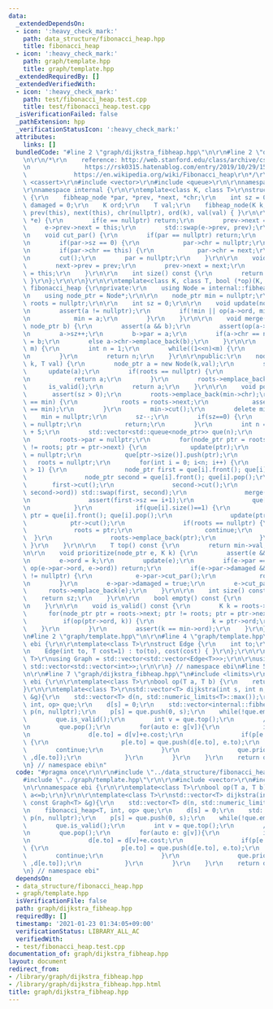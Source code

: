 ```yaml
---
data:
  _extendedDependsOn:
  - icon: ':heavy_check_mark:'
    path: data_structure/fibonacci_heap.hpp
    title: fibonacci_heap
  - icon: ':heavy_check_mark:'
    path: graph/template.hpp
    title: graph/template.hpp
  _extendedRequiredBy: []
  _extendedVerifiedWith:
  - icon: ':heavy_check_mark:'
    path: test/fibonacci_heap.test.cpp
    title: test/fibonacci_heap.test.cpp
  _isVerificationFailed: false
  _pathExtension: hpp
  _verificationStatusIcon: ':heavy_check_mark:'
  attributes:
    links: []
  bundledCode: "#line 2 \"graph/dijkstra_fibheap.hpp\"\n\r\n#line 2 \"data_structure/fibonacci_heap.hpp\"\
    \n\r\n/*\r\n    reference: http://web.stanford.edu/class/archive/cs/cs166/cs166.1186/lectures/09/Slides09.pdf\r\
    \n               https://rsk0315.hatenablog.com/entry/2019/10/29/151823\r\n  \
    \             https://en.wikipedia.org/wiki/Fibonacci_heap\r\n*/\r\n\r\n#include\
    \ <cassert>\r\n#include <vector>\r\n#include <queue>\r\n\r\nnamespace ebi {\r\n\
    \r\nnamespace internal {\r\n\r\ntemplate<class K, class T>\r\nstruct fibheap_node\
    \ {\r\n    fibheap_node *par, *prev, *next, *chr;\r\n    int sz = 0;\r\n    bool\
    \ damaged = 0;\r\n    K ord;\r\n    T val;\r\n    fibheap_node(K k, T val) : par(nullptr),\
    \ prev(this), next(this), chr(nullptr), ord(k), val(val) { }\r\n\r\n    void emplace_back(fibheap_node\
    \ *e) {\r\n        if(e == nullptr) return;\r\n        prev->next = e;\r\n   \
    \     e->prev->next = this;\r\n        std::swap(e->prev, prev);\r\n    }\r\n\r\
    \n    void cut_par() {\r\n        if(par == nullptr) return;\r\n        par->sz--;\r\
    \n        if(par->sz == 0) {\r\n            par->chr = nullptr;\r\n        }\r\
    \n        if(par->chr == this) {\r\n            par->chr = next;\r\n        }\r\
    \n        cut();\r\n        par = nullptr;\r\n    }\r\n\r\n    void cut() {\r\n\
    \        next->prev = prev;\r\n        prev->next = next;\r\n        next = prev\
    \ = this;\r\n    }\r\n\r\n    int size() const {\r\n        return sz;\r\n   \
    \ }\r\n};\r\n\r\n}\r\n\r\ntemplate<class K, class T, bool (*op)(K, K)>\r\nstruct\
    \ fibonacci_heap {\r\nprivate:\r\n    using Node = internal::fibheap_node<K, T>;\r\
    \n    using node_ptr = Node*;\r\n\r\n    node_ptr min = nullptr;\r\n    node_ptr\
    \ roots = nullptr;\r\n\r\n    int sz = 0;\r\n\r\n    void update(node_ptr a) {\r\
    \n        assert(a != nullptr);\r\n        if(!min || op(a->ord, min->ord)) {\r\
    \n            min = a;\r\n        }\r\n    }\r\n\r\n    void merge(node_ptr a,\
    \ node_ptr b) {\r\n        assert(a && b);\r\n        assert(op(a->ord, b->ord));\r\
    \n        a->sz++;\r\n        b->par = a;\r\n        if(a->chr == nullptr) a->chr\
    \ = b;\r\n        else a->chr->emplace_back(b);\r\n    }\r\n\r\n    int log2ceil(int\
    \ m) {\r\n        int n = 1;\r\n        while((1<<n)<m) {\r\n            n++;\r\
    \n        }\r\n        return n;\r\n    }\r\n\r\npublic:\r\n    node_ptr push(K\
    \ k, T val) {\r\n        node_ptr a = new Node(k,val);\r\n        sz++;\r\n  \
    \      update(a);\r\n        if(roots == nullptr) {\r\n            roots = a;\r\
    \n            return a;\r\n        }\r\n        roots->emplace_back(a);\r\n  \
    \      is_valid();\r\n        return a;\r\n    }\r\n\r\n    void pop() {\r\n \
    \       assert(sz > 0);\r\n        roots->emplace_back(min->chr);\r\n        if(roots\
    \ == min) {\r\n            roots = roots->next;\r\n            assert(roots->prev\
    \ == min);\r\n        }\r\n        min->cut();\r\n        delete min;\r\n    \
    \    min = nullptr;\r\n        sz--;\r\n        if(sz==0) {\r\n            roots\
    \ = nullptr;\r\n            return;\r\n        }\r\n        int n = log2ceil(size())\
    \ + 5;\r\n        std::vector<std::queue<node_ptr>> que(n);\r\n        que[roots->size()].push(roots);\r\
    \n        roots->par = nullptr;\r\n        for(node_ptr ptr = roots->next; ptr\
    \ != roots; ptr = ptr->next) {\r\n            update(ptr);\r\n            ptr->par\
    \ = nullptr;\r\n            que[ptr->size()].push(ptr);\r\n        }\r\n     \
    \   roots = nullptr;\r\n        for(int i = 0; i<n; i++) {\r\n            while(que[i].size()\
    \ > 1) {\r\n                node_ptr first = que[i].front(); que[i].pop();\r\n\
    \                node_ptr second = que[i].front(); que[i].pop();\r\n         \
    \       first->cut();\r\n                second->cut();\r\n                if(!op(first->ord,\
    \ second->ord)) std::swap(first, second);\r\n                merge(first, second);\r\
    \n                assert(first->sz == i+1);\r\n                que[first->size()].push(first);\r\
    \n            }\r\n            if(que[i].size()==1) {\r\n                node_ptr\
    \ ptr = que[i].front(); que[i].pop();\r\n                update(ptr);\r\n    \
    \            ptr->cut();\r\n                if(roots == nullptr) {\r\n       \
    \             roots = ptr;\r\n                    continue;\r\n              \
    \  }\r\n                roots->emplace_back(ptr);\r\n            }\r\n       \
    \ }\r\n    }\r\n\r\n    T top() const {\r\n        return min->val;\r\n    }\r\
    \n\r\n    void prioritize(node_ptr e, K k) {\r\n        assert(e && op(k, e->ord));\r\
    \n        e->ord = k;\r\n        update(e);\r\n        if(e->par == nullptr ||\
    \ op(e->par->ord, e->ord)) return;\r\n        if(e->par->damaged && e->par->par\
    \ != nullptr) {\r\n            e->par->cut_par();\r\n            roots->emplace_back(e->par);\r\
    \n        }\r\n        e->par->damaged = true;\r\n        e->cut_par();\r\n  \
    \      roots->emplace_back(e);\r\n    }\r\n\r\n    int size() const {\r\n    \
    \    return sz;\r\n    }\r\n\r\n    bool empty() const {\r\n        return sz==0;\r\
    \n    }\r\n\r\n    void is_valid() const {\r\n        K k = roots->ord;\r\n  \
    \      for(node_ptr ptr = roots->next; ptr != roots; ptr = ptr->next) {\r\n  \
    \          if(op(ptr->ord, k)) {\r\n                k = ptr->ord;\r\n        \
    \    }\r\n        }\r\n        assert(k == min->ord);\r\n    }\r\n};\r\n\r\n}\r\
    \n#line 2 \"graph/template.hpp\"\n\r\n#line 4 \"graph/template.hpp\"\n\r\nnamespace\
    \ ebi {\r\n\r\ntemplate<class T>\r\nstruct Edge {\r\n    int to;\r\n    T cost;\r\
    \n    Edge(int to, T cost=1) : to(to), cost(cost) { }\r\n};\r\n\r\ntemplate<class\
    \ T>\r\nusing Graph = std::vector<std::vector<Edge<T>>>;\r\n\r\nusing graph =\
    \ std::vector<std::vector<int>>;\r\n\r\n} // namespace ebi\n#line 5 \"graph/dijkstra_fibheap.hpp\"\
    \n\r\n#line 7 \"graph/dijkstra_fibheap.hpp\"\n#include <limits>\r\n\r\nnamespace\
    \ ebi {\r\n\r\ntemplate<class T>\r\nbool op(T a, T b) {\r\n    return a<=b;\r\n\
    }\r\n\r\ntemplate<class T>\r\nstd::vector<T> dijkstra(int s, int n, const Graph<T>\
    \ &g){\r\n    std::vector<T> d(n, std::numeric_limits<T>::max());\r\n    fibonacci_heap<T,\
    \ int, op> que;\r\n    d[s] = 0;\r\n    std::vector<internal::fibheap_node<T,int>*>\
    \ p(n, nullptr);\r\n    p[s] = que.push(0, s);\r\n    while(!que.empty()){\r\n\
    \        que.is_valid();\r\n        int v = que.top();\r\n        //debug(v, d[v]);\r\
    \n        que.pop();\r\n        for(auto e: g[v]){\r\n            if(d[e.to]>d[v]+e.cost){\r\
    \n                d[e.to] = d[v]+e.cost;\r\n                if(p[e.to] == nullptr)\
    \ {\r\n                    p[e.to] = que.push(d[e.to], e.to);\r\n            \
    \        continue;\r\n                }\r\n                que.prioritize(p[e.to]\
    \ ,d[e.to]);\r\n            }\r\n        }\r\n    }\r\n    return d;\r\n}\r\n\r\
    \n} // namespace ebi\n"
  code: "#pragma once\r\n\r\n#include \"../data_structure/fibonacci_heap.hpp\"\r\n\
    #include \"../graph/template.hpp\"\r\n\r\n#include <vector>\r\n#include <limits>\r\
    \n\r\nnamespace ebi {\r\n\r\ntemplate<class T>\r\nbool op(T a, T b) {\r\n    return\
    \ a<=b;\r\n}\r\n\r\ntemplate<class T>\r\nstd::vector<T> dijkstra(int s, int n,\
    \ const Graph<T> &g){\r\n    std::vector<T> d(n, std::numeric_limits<T>::max());\r\
    \n    fibonacci_heap<T, int, op> que;\r\n    d[s] = 0;\r\n    std::vector<internal::fibheap_node<T,int>*>\
    \ p(n, nullptr);\r\n    p[s] = que.push(0, s);\r\n    while(!que.empty()){\r\n\
    \        que.is_valid();\r\n        int v = que.top();\r\n        //debug(v, d[v]);\r\
    \n        que.pop();\r\n        for(auto e: g[v]){\r\n            if(d[e.to]>d[v]+e.cost){\r\
    \n                d[e.to] = d[v]+e.cost;\r\n                if(p[e.to] == nullptr)\
    \ {\r\n                    p[e.to] = que.push(d[e.to], e.to);\r\n            \
    \        continue;\r\n                }\r\n                que.prioritize(p[e.to]\
    \ ,d[e.to]);\r\n            }\r\n        }\r\n    }\r\n    return d;\r\n}\r\n\r\
    \n} // namespace ebi"
  dependsOn:
  - data_structure/fibonacci_heap.hpp
  - graph/template.hpp
  isVerificationFile: false
  path: graph/dijkstra_fibheap.hpp
  requiredBy: []
  timestamp: '2021-01-23 01:34:05+09:00'
  verificationStatus: LIBRARY_ALL_AC
  verifiedWith:
  - test/fibonacci_heap.test.cpp
documentation_of: graph/dijkstra_fibheap.hpp
layout: document
redirect_from:
- /library/graph/dijkstra_fibheap.hpp
- /library/graph/dijkstra_fibheap.hpp.html
title: graph/dijkstra_fibheap.hpp
---
```

